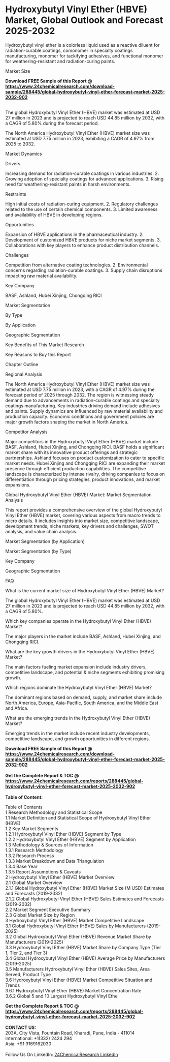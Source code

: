 <h1>Hydroxybutyl Vinyl Ether (HBVE) Market, Global Outlook and Forecast 2025-2032</h1><p>Hydroxybutyl vinyl ether is a colorless liquid used as a reactive diluent for radiation-curable coatings, comonomer in specialty coatings manufacturing, monomer for tackifying adhesives, and functional monomer for weathering-resistant and radiation-curing paints.</p><p>
Market Size</p><p>
</p><div><b>Download FREE Sample of this Report @ 
            <a href="https://www.24chemicalresearch.com/download-sample/288445/global-hydroxybutyl-vinyl-ether-forecast-market-2025-2032-902">
            https://www.24chemicalresearch.com/download-sample/288445/global-hydroxybutyl-vinyl-ether-forecast-market-2025-2032-902</a></b></div><br><p>The global Hydroxybutyl Vinyl Ether (HBVE) market was estimated at USD 27 million in 2023 and is projected to reach USD 44.85 million by 2032, with a CAGR of 5.80% during the forecast period.</p><p>
</p><p>The North America Hydroxybutyl Vinyl Ether (HBVE) market size was estimated at USD 7.75 million in 2023, exhibiting a CAGR of 4.97% from 2025 to 2032.</p><p>
Market Dynamics</p><p>
Drivers</p><p>
</p><p>Increasing demand for radiation-curable coatings in various industries. 2. Growing adoption of specialty coatings for advanced applications. 3. Rising need for weathering-resistant paints in harsh environments.</p><p>
Restraints</p><p>
</p><p>High initial costs of radiation-curing equipment. 2. Regulatory challenges related to the use of certain chemical components. 3. Limited awareness and availability of HBVE in developing regions.</p><p>
Opportunities</p><p>
</p><p>Expansion of HBVE applications in the pharmaceutical industry. 2. Development of customized HBVE products for niche market segments. 3. Collaborations with key players to enhance product distribution channels.</p><p>
Challenges</p><p>
</p><p>Competition from alternative coating technologies. 2. Environmental concerns regarding radiation-curable coatings. 3. Supply chain disruptions impacting raw material availability.</p><p>
Key Company</p><p>
</p><p>BASF, Ashland, Hubei Xinjing, Chongqing RICI</p><p>
Market Segmentation</p><p>
By Type</p><p>
</p><p>
By Application</p><p>
</p><p>
Geographic Segmentation</p><p>
</p><p>
Key Benefits of This Market Research</p><p>
</p><p>
Key Reasons to Buy this Report</p><p>
</p><p>
Chapter Outline</p><p>
</p><p>
Regional Analysis</p><p>
</p><p>The North America Hydroxybutyl Vinyl Ether (HBVE) market size was estimated at USD 7.75 million in 2023, with a CAGR of 4.97% during the forecast period of 2025 through 2032. The region is witnessing steady demand due to advancements in radiation-curable coatings and specialty coatings manufacturing. Key industries driving demand include adhesives and paints. Supply dynamics are influenced by raw material availability and production capacity. Economic conditions and government policies are major growth factors shaping the market in North America.</p><p>
Competitor Analysis</p><p>
</p><p>Major competitors in the Hydroxybutyl Vinyl Ether (HBVE) market include BASF, Ashland, Hubei Xinjing, and Chongqing RICI. BASF holds a significant market share with its innovative product offerings and strategic partnerships. Ashland focuses on product customization to cater to specific market needs. Hubei Xinjing and Chongqing RICI are expanding their market presence through efficient production capabilities. The competitive landscape is characterized by intense rivalry, driving companies to focus on differentiation through pricing strategies, product innovations, and market expansions.</p><p>
Global Hydroxybutyl Vinyl Ether (HBVE) Market: Market Segmentation Analysis</p><p>
</p><p>This report provides a comprehensive overview of the global Hydroxybutyl Vinyl Ether (HBVE) market, covering various aspects from macro trends to micro details. It includes insights into market size, competitive landscape, development trends, niche markets, key drivers and challenges, SWOT analysis, and value chain analysis.</p><p>
Market Segmentation (by Application)</p><p>
</p><p>
Market Segmentation (by Type)</p><p>
</p><p>
Key Company</p><p>
</p><p>
Geographic Segmentation</p><p>
</p><p>
FAQ </p><p>
What is the current market size of Hydroxybutyl Vinyl Ether (HBVE) Market?</p><p>
</p><p>The global Hydroxybutyl Vinyl Ether (HBVE) market was estimated at USD 27 million in 2023 and is projected to reach USD 44.85 million by 2032, with a CAGR of 5.80%.</p><p>
Which key companies operate in the Hydroxybutyl Vinyl Ether (HBVE) Market?</p><p>
</p><p>The major players in the market include BASF, Ashland, Hubei Xinjing, and Chongqing RICI.</p><p>
What are the key growth drivers in the Hydroxybutyl Vinyl Ether (HBVE) Market?</p><p>
</p><p>The main factors fueling market expansion include industry drivers, competitive landscape, and potential &amp; niche segments exhibiting promising growth.</p><p>
Which regions dominate the Hydroxybutyl Vinyl Ether (HBVE) Market?</p><p>
</p><p>The dominant regions based on demand, supply, and market share include North America, Europe, Asia-Pacific, South America, and the Middle East and Africa.</p><p>
What are the emerging trends in the Hydroxybutyl Vinyl Ether (HBVE) Market?</p><p>
</p><p>Emerging trends in the market include recent industry developments, competitive landscape, and growth opportunities in different regions.</p><div><b>Download FREE Sample of this Report @ 
            <a href="https://www.24chemicalresearch.com/download-sample/288445/global-hydroxybutyl-vinyl-ether-forecast-market-2025-2032-902">
            https://www.24chemicalresearch.com/download-sample/288445/global-hydroxybutyl-vinyl-ether-forecast-market-2025-2032-902</a></b></div><br><div><b>Get the Complete Report & TOC @ 
            <a href="https://www.24chemicalresearch.com/reports/288445/global-hydroxybutyl-vinyl-ether-forecast-market-2025-2032-902">
            https://www.24chemicalresearch.com/reports/288445/global-hydroxybutyl-vinyl-ether-forecast-market-2025-2032-902</a></b></div><br>
            <b>Table of Content:</b><p>Table of Contents<br />
1 Research Methodology and Statistical Scope<br />
1.1 Market Definition and Statistical Scope of Hydroxybutyl Vinyl Ether (HBVE)<br />
1.2 Key Market Segments<br />
1.2.1 Hydroxybutyl Vinyl Ether (HBVE) Segment by Type<br />
1.2.2 Hydroxybutyl Vinyl Ether (HBVE) Segment by Application<br />
1.3 Methodology & Sources of Information<br />
1.3.1 Research Methodology<br />
1.3.2 Research Process<br />
1.3.3 Market Breakdown and Data Triangulation<br />
1.3.4 Base Year<br />
1.3.5 Report Assumptions & Caveats<br />
2 Hydroxybutyl Vinyl Ether (HBVE) Market Overview<br />
2.1 Global Market Overview<br />
2.1.1 Global Hydroxybutyl Vinyl Ether (HBVE) Market Size (M USD) Estimates and Forecasts (2019-2032)<br />
2.1.2 Global Hydroxybutyl Vinyl Ether (HBVE) Sales Estimates and Forecasts (2019-2032)<br />
2.2 Market Segment Executive Summary<br />
2.3 Global Market Size by Region<br />
3 Hydroxybutyl Vinyl Ether (HBVE) Market Competitive Landscape<br />
3.1 Global Hydroxybutyl Vinyl Ether (HBVE) Sales by Manufacturers (2019-2025)<br />
3.2 Global Hydroxybutyl Vinyl Ether (HBVE) Revenue Market Share by Manufacturers (2019-2025)<br />
3.3 Hydroxybutyl Vinyl Ether (HBVE) Market Share by Company Type (Tier 1, Tier 2, and Tier 3)<br />
3.4 Global Hydroxybutyl Vinyl Ether (HBVE) Average Price by Manufacturers (2019-2025)<br />
3.5 Manufacturers Hydroxybutyl Vinyl Ether (HBVE) Sales Sites, Area Served, Product Type<br />
3.6 Hydroxybutyl Vinyl Ether (HBVE) Market Competitive Situation and Trends<br />
3.6.1 Hydroxybutyl Vinyl Ether (HBVE) Market Concentration Rate<br />
3.6.2 Global 5 and 10 Largest Hydroxybutyl Vinyl Ethe</p><div><b>Get the Complete Report & TOC @ 
            <a href="https://www.24chemicalresearch.com/reports/288445/global-hydroxybutyl-vinyl-ether-forecast-market-2025-2032-902">
            https://www.24chemicalresearch.com/reports/288445/global-hydroxybutyl-vinyl-ether-forecast-market-2025-2032-902</a></b></div><br><b>CONTACT US:</b><br>
            203A, City Vista, Fountain Road, Kharadi, Pune, India - 411014<br>
            International: +1(332) 2424 294<br>
            Asia: +91 9169162030 <br><br>
            Follow Us On LinkedIn: <a href="https://www.linkedin.com/company/24chemicalresearch/">24ChemicalResearch LinkedIn</a>